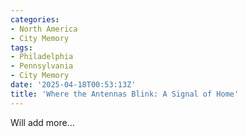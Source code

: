 ```yaml
---
categories: 
- North America
- City Memory
tags:
- Philadelphia
- Pennsylvania
- City Memory
date: '2025-04-18T00:53:13Z'
title: 'Where the Antennas Blink: A Signal of Home'
---
```

Will add more...
